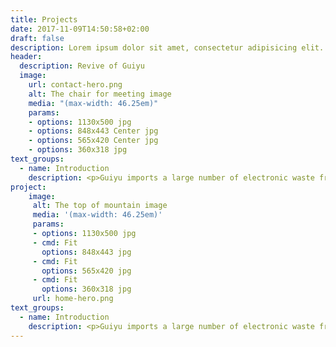 ```yaml
---
title: Projects
date: 2017-11-09T14:50:58+02:00
draft: false
description: Lorem ipsum dolor sit amet, consectetur adipisicing elit. Vero porro tempore voluptas voluptatibus eius a non numquam, quibusdam enim eos.
header:
  description: Revive of Guiyu
  image:
    url: contact-hero.png
    alt: The chair for meeting image
    media: "(max-width: 46.25em)"
    params:
    - options: 1130x500 jpg
    - options: 848x443 Center jpg
    - options: 565x420 Center jpg
    - options: 360x318 jpg
text_groups:
  - name: Introduction
    description: <p>Guiyu imports a large number of electronic waste from all over the world, and its classification, dismantling, recycling, and the extraction of precious metals such as gold from the cheap waste have allowed Guiyu's people to accumulate wealth in a short time. However, the rough treatment process and a large amount of waste residues also caused serious pollution to the local soil and groundwater in Guiyu. The incineration of organic matter releases a large amount of harmful gases, destroys the ozone layer and causes the greenhouse effect.<br>This case is based on the above background and from the designer’s point of view, combined with Guiyu’s history, geography, location, economic and industrial structure, population structure and other aspects to analyze and think, take the landscape ecological restoration as the starting point, and combine the adjustment and innovation of the industrial structure.  </p>
project: 
    image:
     alt: The top of mountain image
     media: '(max-width: 46.25em)'
     params:
     - options: 1130x500 jpg
     - cmd: Fit
       options: 848x443 jpg
     - cmd: Fit
       options: 565x420 jpg
     - cmd: Fit
       options: 360x318 jpg
     url: home-hero.png
text_groups:
  - name: Introduction
    description: <p>Guiyu imports a large number of electronic waste from all over the world, and its classification, dismantling, recycling, and the extraction of precious metals such as gold from the cheap waste have allowed Guiyu's people to accumulate wealth in a short time. However, the rough treatment process and a large amount of waste residues also caused serious pollution to the local soil and groundwater in Guiyu. The incineration of organic matter releases a large amount of harmful gases, destroys the ozone layer and causes the greenhouse effect.<br>This case is based on the above background and from the designer’s point of view, combined with Guiyu’s history, geography, location, economic and industrial structure, population structure and other aspects to analyze and think, take the landscape ecological restoration as the starting point, and combine the adjustment and innovation of the industrial structure.  </p>
---
```

